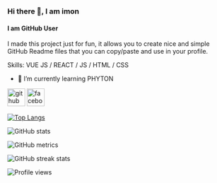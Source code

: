 ### Hi there 👋, I am imon
#### I am GitHub User
I made this project just for fun, it allows you to create nice and simple GitHub Readme files that you can copy/paste and use in your profile.

Skills: VUE JS / REACT / JS / HTML / CSS

- 🌱 I’m currently learning PHYTON 


[<img src='https://cdn.jsdelivr.net/npm/simple-icons@3.0.1/icons/github.svg' alt='github' height='40'>](https://github.com/ehsanulimon)  [<img src='https://cdn.jsdelivr.net/npm/simple-icons@3.0.1/icons/facebook.svg' alt='facebook' height='40'>](https://www.facebook.com/EhsanulImon)  

[![Top Langs](https://github-readme-stats.vercel.app/api/top-langs/?username=ehsanulimon)](https://github.com/anuraghazra/github-readme-stats)

![GitHub stats](https://github-readme-stats.vercel.app/api?username=ehsanulimon&show_icons=true)  

![GitHub metrics](https://metrics.lecoq.io/ehsanulimon)  

![GitHub streak stats](https://github-readme-streak-stats.herokuapp.com/?user=ehsanulimon)  

![Profile views](https://gpvc.arturio.dev/ehsanulimon)  
